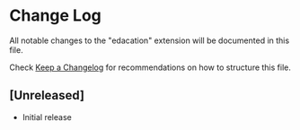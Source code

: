 # Change Log

All notable changes to the "edacation" extension will be documented in this file.

Check [Keep a Changelog](http://keepachangelog.com/) for recommendations on how to structure this file.

## [Unreleased]

- Initial release